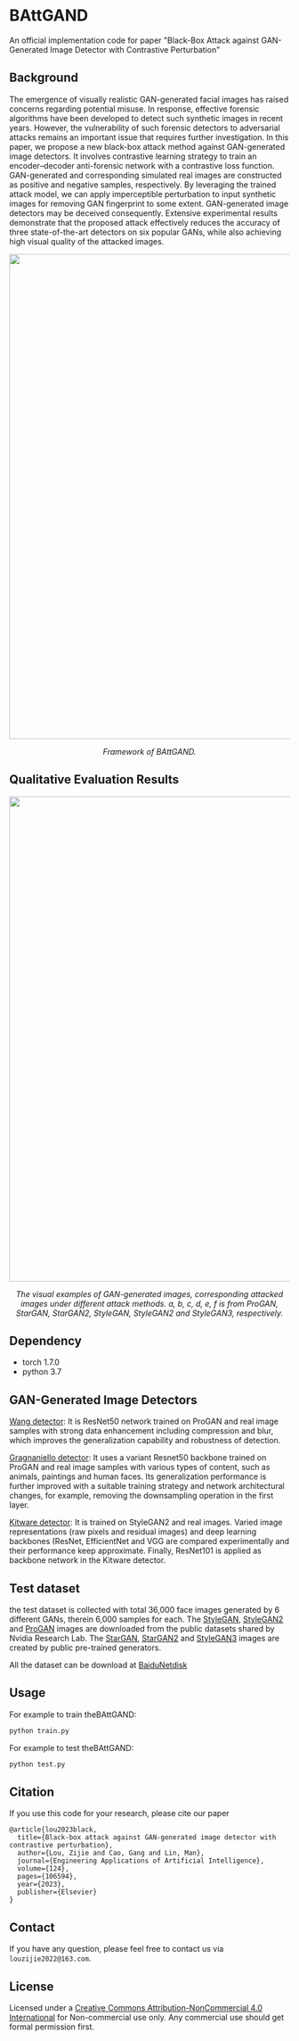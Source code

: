 # BAttGAND

An official implementation code for paper "Black-Box Attack against GAN-Generated Image Detector with Contrastive Perturbation"

## Background
The emergence of visually realistic GAN-generated facial images has raised concerns regarding potential misuse. In response, effective forensic algorithms have been developed to detect such synthetic images in recent years. However, the vulnerability of such forensic detectors to adversarial attacks remains an important issue that requires further investigation. In this paper, we propose a new black-box attack method against GAN-generated image detectors. It involves contrastive learning strategy to train an encoder–decoder anti-forensic network with a contrastive loss function. GAN-generated and corresponding simulated real images are constructed as positive and negative samples, respectively. By leveraging the trained attack model, we can apply imperceptible perturbation to input synthetic images for removing GAN fingerprint to some extent. GAN-generated image detectors may be deceived consequently. Extensive experimental results demonstrate that the proposed attack effectively reduces the accuracy of three state-of-the-art detectors on six popular GANs, while also achieving high visual quality of the attacked images.

<p align='center'>  
  <img src='./images/Fig.1.png' width='870'/>
</p>
<p align='center'>  
  <em>Framework of BAttGAND.</em>
</p>

## Qualitative Evaluation Results

<p align='center'>  
  <img src='./images/Fig.2.png' width='870'/>
</p>
<p align='center'>  
  <em>The visual examples of GAN-generated images, corresponding attacked images under different attack methods. a, b, c, d, e, f is from ProGAN, StarGAN, StarGAN2, StyleGAN, StyleGAN2 and StyleGAN3, respectively.</em>
</p>




## Dependency
- torch 1.7.0
- python 3.7

## GAN-Generated Image Detectors

[Wang detector](https://github.com/PeterWang512/CNNDetection): It is ResNet50 network trained on ProGAN and real image samples with strong data enhancement including compression and blur, which improves the generalization capability and robustness of detection.

[Gragnaniello detector](https://github.com/grip-unina/GANimageDetection): It uses a variant Resnet50 backbone trained on ProGAN and real image samples with various types of content, such as animals, paintings and human faces. Its generalization performance is further improved with a suitable training strategy and network architectural changes, for example, removing the downsampling operation in the first layer. 

[Kitware detector](https://github.com/Kitware/generated-image-detection): It is trained on StyleGAN2 and real images. Varied image representations (raw pixels and residual images) and deep learning backbones (ResNet, EfficientNet and VGG are compared experimentally and their performance keep approximate. Finally, ResNet101 is applied as backbone network in the Kitware detector. 

## Test dataset
the test dataset is collected with total 36,000 face images generated by 6 different GANs, therein 6,000 samples for each. The [StyleGAN](https://github.com/NVlabs/stylegan), [StyleGAN2](https://github.com/NVlabs/stylegan2) and [ProGAN](https://github.com/tkarras/progressive_growing_of_gans) images are downloaded from the public datasets shared by Nvidia Research Lab. The [StarGAN](https://github.com/yunjey/stargan), [StarGAN2](https://github.com/clovaai/stargan-v2) and [StyleGAN3](https://github.com/NVlabs/stylegan3) images are created by public pre-trained generators.

All the dataset can be download at [BaiduNetdisk]()


## Usage

For example to train theBAttGAND:
```bash
python train.py
```

For example to test theBAttGAND:
```bash
python test.py
```


## Citation
If you use this code for your research, please cite our paper
```
@article{lou2023black,
  title={Black-box attack against GAN-generated image detector with contrastive perturbation},
  author={Lou, Zijie and Cao, Gang and Lin, Man},
  journal={Engineering Applications of Artificial Intelligence},
  volume={124},
  pages={106594},
  year={2023},
  publisher={Elsevier}
}
```

## Contact

If you have any question, please feel free to contact us via `louzijie2022@163.com`.

## License
Licensed under a [Creative Commons Attribution-NonCommercial 4.0 International](https://creativecommons.org/licenses/by-nc/4.0/) for Non-commercial use only.
Any commercial use should get formal permission first.